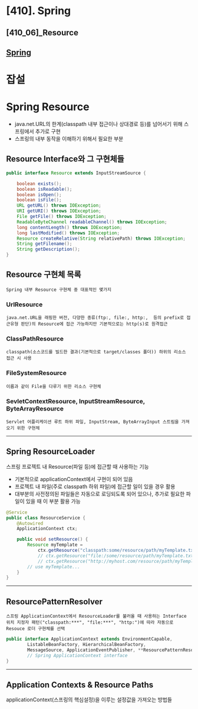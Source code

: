 # [410]. Spring
## [410_06]_Resource
## [Spring](https://docs.spring.io/spring-framework/docs/current/reference/html/core.html#resources)
# 잡설


# Spring Resource
* java.net.URL의 한계(classpath 내부 접근이나 상대경로 등)를 넘어서기 위해 스프링에서 추가로 구현
*  스프링의 내부 동작을 이해하기 위해서 필요한 부분

## Resource Interface와 그 구현체들

```java
public interface Resource extends InputStreamSource {

    boolean exists();
    boolean isReadable();
    boolean isOpen();
    boolean isFile();
    URL getURL() throws IOException;
    URI getURI() throws IOException;
    File getFile() throws IOException;
    ReadableByteChannel readableChannel() throws IOException;
    long contentLength() throws IOException;
    long lastModified() throws IOException;
    Resource createRelative(String relativePath) throws IOException;
    String getFilename();
    String getDescription();
}
```
## Resource 구현체 목록
    Spring 내부 Resource 구현체 중 대표적인 몇가지

### UrlResource
    java.net.URL을 래핑한 버전, 다양한 종류(ftp:, file:, http:,  등의 prefix로 접근유형 판단)의 Resource에 접근 가능하지만 기본적으로는 http(s)로 원격접근

### ClassPathResource
    classpath(소스코드를 빌드한 결과(기본적으로 target/classes 폴더)) 하위의 리소스 접근 시 사용

### FileSystemResource
    이름과 같이 File을 다루기 위한 리소스 구현체
### SevletContextResource, InputStreamResource, ByteArrayResource
    Servlet 어플리케이션 루트 하위 파일, InputStream, ByteArrayInput 스트림을 가져오기 위한 구현체
---

## Spring ResourceLoader
스프링 프로젝트 내 Resource(파일 등)에 접근할 때 사용하는 기능

- 기본적으로 applicationContext에서 구현이 되어 있음
- 프로젝트 내 파일(주로 classpath 하위 파일)에 접근할 일이 있을 경우 활용
- 대부분의 사전정의된 파일들은 자동으로 로딩되도록 되어 있으나, 추가로 필요한 파일이 있을 때 이 부분 활용 가능

```java
@Service
public class ResourceService {
	@Autowired
	ApplicationContext ctx;

	public void setResource() {
		Resource myTemplate = 
			ctx.getResource("classpath:some/resource/path/myTemplate.txt");
			// ctx.getResource("file:/some/resource/path/myTemplate.txt");
			// ctx.getResource("http://myhost.com/resource/path/myTemplate.txt");
		// use myTemplate...
	}
}
```

---

## ResourcePatternResolver
    스프링 ApplicationContext에서 ResourceLoader를 불러올 때 사용하는 Interface
    위치 지정자 패턴("classpath:***", "file:***", "http:")에 따라 자동으로 Resouce 로더 구현체를 선택
```java
public interface ApplicationContext extends EnvironmentCapable, 
		ListableBeanFactory, HierarchicalBeanFactory,
		MessageSource, ApplicationEventPublisher, **ResourcePatternResolver** {
		// Spring ApplicationContext interface
}
```

---

## Application Contexts & Resource Paths

applicationContext(스프링의 핵심설정)을 이루는 설정값을 가져오는 방법들